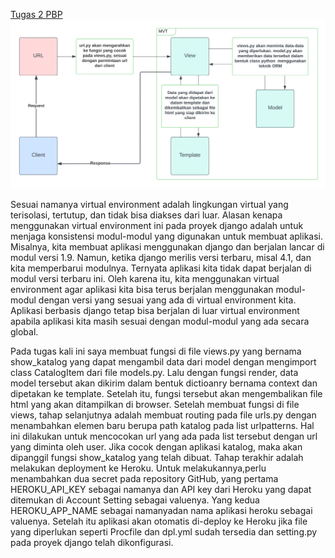 [Tugas 2 PBP](https://heshturia.herokuapp.com/katalog/)
![MVT Django](https://github.com/eruzetaien/PBPtugas2/blob/e14a970fbd4eede404ebfd8cbb182b7eff8683d0/MVT%20Django.png)

Sesuai namanya virtual environment adalah lingkungan virtual yang terisolasi, tertutup, dan tidak bisa diakses dari luar. Alasan kenapa menggunakan virtual environment
ini pada proyek django adalah untuk menjaga konsistensi modul-modul yang digunakan untuk membuat aplikasi. Misalnya, kita membuat aplikasi menggunakan django dan 
berjalan lancar di modul versi 1.9. Namun, ketika django merilis versi terbaru, misal 4.1, dan kita memperbarui modulnya. Ternyata aplikasi kita tidak dapat berjalan
di modul versi terbaru ini. Oleh karena itu, kita menggunakan virtual environment agar aplikasi kita bisa terus berjalan menggunakan modul-modul dengan versi yang 
sesuai yang ada di virtual environment kita. Aplikasi berbasis django tetap bisa berjalan di luar virtual environment apabila aplikasi kita masih sesuai dengan 
modul-modul yang ada secara global.


Pada tugas kali ini saya membuat fungsi di file views.py yang bernama show_katalog yang dapat mengambil data dari model dengan mengimport class CatalogItem dari file 
models.py. Lalu dengan fungsi render, data model tersebut akan dikirim dalam bentuk dictioanry bernama context dan dipetakan ke template. Setelah itu, fungsi tersebut 
akan mengembalikan file html yang akan ditampilkan di browser. Setelah membuat fungsi di file views, tahap selanjutnya adalah membuat routing pada file urls.py dengan 
menambahkan elemen baru berupa path katalog pada list urlpatterns. Hal ini dilakukan untuk mencocokan url yang ada pada list tersebut dengan url yang diminta oleh user. 
Jika cocok dengan aplikasi katalog, maka akan dipanggil fungsi show_katalog yang telah dibuat.
Tahap terakhir adalah melakukan deployment ke Heroku. Untuk melakukannya,perlu menambahkan dua secret pada repository GitHub, yang pertama HEROKU_API_KEY sebagai namanya
dan API key dari Heroku yang dapat ditemukan di Account Setting sebagai valuenya. Yang kedua HEROKU_APP_NAME sebagai namanyadan nama aplikasi heroku sebagai valuenya.
Setelah itu aplikasi akan otomatis di-deploy ke Heroku jika file yang diperlukan seperti Procfile dan dpl.yml sudah tersedia dan setting.py pada proyek django telah 
dikonfigurasi.
